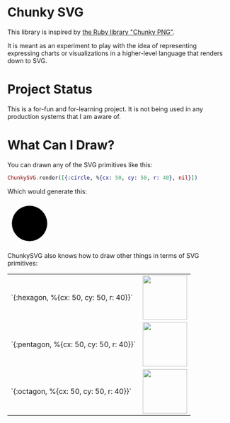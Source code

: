 Chunky SVG
=========

This library is inspired by [the Ruby library "Chunky PNG"](https://github.com/wvanbergen/chunky_png).

It is meant as an experiment to play with the idea of representing expressing charts or visualizations in a higher-level language that renders down to SVG.

Project Status
==============

This is a for-fun and for-learning project. It is not being used in any production systems that I am aware of.

What Can I Draw?
================

You can drawn any of the SVG primitives like this:

```elixir
ChunkySVG.render([{:circle, %{cx: 50, cy: 50, r: 40}, nil}])
```

Which would generate this:

<svg viewBox="0 0 100 100" height="100" width="100">
  <circle cx="50" cy="50" r="40" />
</svg>

ChunkySVG also knows how to draw other things in terms of SVG primitives:

<table>
  <tr>
    <td>
      `{:hexagon, %{cx: 50, cy: 50, r: 40}}`
    </td>
    <td>
      <img height="100" width="100" src="http://mmmries.github.io/chunky_svg/examples/hexagon.svg" />
    </td>
  </tr>
  <tr>
    <td>
      `{:pentagon, %{cx: 50, cy: 50, r: 40}}`
    </td>
    <td>
      <img height="100" width="100" src="http://mmmries.github.io/chunky_svg/examples/pentagon.svg" />
    </td>
  </tr>
  <tr>
    <td>
      `{:octagon, %{cx: 50, cy: 50, r: 40}}`
    </td>
    <td>
      <img height="100" width="100" src="http://mmmries.github.io/chunky_svg/examples/octagon.svg" />
    </td>
  </tr>
</table>

